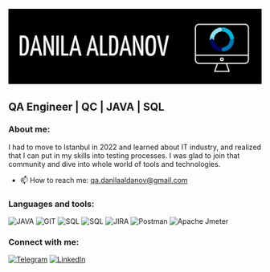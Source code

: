 [![Header](https://github.com/Aldatrualda/aldatrualda/blob/main/assets/header.png)]()


## QA Engineer | QC | JAVA | SQL

### About me: 

I had to move to Istanbul in 2022 and learned about IT industry, and realized that I can put in my skills into testing processes. I was glad to join that community and dive into whole world of tools and technologies.

- 📫 How to reach me: qa.danilaaldanov@gmail.com

### Languages and tools:
![JAVA](https://img.shields.io/badge/Java-ED8B00?style=for-the-badge&logo=java&logoColor=white)
![GIT](  https://img.shields.io/badge/GIT-E44C30?style=for-the-badge&logo=git&logoColor=white) 
![SQL](https://img.shields.io/badge/SQLite-07405E?style=for-the-badge&logo=sqlite&logoColor=white) 
![SQL](https://img.shields.io/badge/PostgreSQL-316192?style=for-the-badge&logo=postgresql&logoColor=white) 
![JIRA](https://img.shields.io/badge/Jira-0052CC?style=for-the-badge&logo=Jira&logoColor=white)
![Postman](https://img.shields.io/badge/Postman-F76936?style=for-the-badge&logo=Postman&logoColor=white)
![Apache Jmeter](https://img.shields.io/badge/ApacheJmeter-CB2027?style=for-the-badge&logo=ApacheJmeter&logoColor=white)
### Connect with me:
[![Telegram](https://img.shields.io/badge/Telegram-2CA5E0?style=for-the-badge&logo=telegram&logoColor=white)](https://t.me/dontunderstant)
[![LinkedIn](https://img.shields.io/badge/LinkedIn-0077B5?style=for-the-badge&logo=linkedin&logoColor=white)](https://www.linkedin.com/in/danila-aldanov-7634b1248/)

